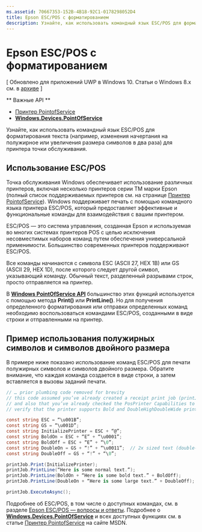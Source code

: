 ```yaml
---
ms.assetid: 70667353-152B-4B18-92C1-0178298052D4
title: Epson ESC/POS с форматированием
description: Узнайте, как использовать командный язык ESC/POS для форматирования текста (изменения начертания, увеличения размера символов) для принтера точки обслуживания.
---
```

# Epson ESC/POS с форматированием

\[ Обновлено для приложений UWP в Windows 10. Статьи о Windows 8.x см. в [архиве](http://go.microsoft.com/fwlink/p/?linkid=619132) \]

** Важные API **

-   [Принтер PointofService](https://msdn.microsoft.com/library/windows/apps/Mt426652)
-   [**Windows.Devices.PointOfService**](https://msdn.microsoft.com/library/windows/apps/Dn298071)

Узнайте, как использовать командный язык ESC/POS для форматирования текста (например, изменения начертания на полужирное или увеличения размера символов в два раза) для принтера точки обслуживания.

## Использование ESC/POS

Точка обслуживания Windows обеспечивает использование различных принтеров, включая несколько принтеров серии TM марки Epson (полный список поддерживаемых принтеров см. на странице [Принтер PointofService](https://msdn.microsoft.com/library/windows/apps/Mt426652)). Windows поддерживает печать с помощью командного языка принтера ESC/POS, который предоставляет эффективные и функциональные команды для взаимодействия с вашим принтером.

ESC/POS — это система управления, созданная Epson и используемая во многих системах принтеров POS с целью исключения несовместимых наборов команд путем обеспечения универсальной применимости. Большинство современных принтеров поддерживают ESC/POS.

Все команды начинаются с символа ESC (ASCII 27, HEX 1B) или GS (ASCII 29, HEX 1D), после которого следует другой символ, указывающий команду. Обычный текст, разделенный разрывами строк, просто отправляется на принтер.

В [**Windows PointOfService API**](https://msdn.microsoft.com/library/windows/apps/Dn298071) большинство этих функций используется с помощью метода **Print()** или **PrintLine()**. Но для получения определенного форматирования или отправки определенных команд необходимо воспользоваться командами ESC/POS, созданными в виде строки и отправленными на принтер.

## Пример использования полужирных символов и символов двойного размера

В примере ниже показано использование команд ESC/POS для печати полужирных символов и символов двойного размера. Обратите внимание, что каждая команда создается в виде строки, а затем вставляется в вызовы заданий печати.

```csharp
// … prior plumbing code removed for brevity
// this code assumed you’ve already created a receipt print job (printJob)
// and also that you’ve already checked the PosPrinter Capabilities to 
// verify that the printer supports Bold and DoubleHighDoubleWide print modes

const string ESC = “\u001B”;
const string GS = “\u001D”;
const string InitializePrinter = ESC + “@”;
const string BoldOn = ESC + “E” + “\u0001”;
const string BoldOff = ESC + “E” + “\0”;
const string DoubleOn = GS + “!” + “\u0011”;  // 2x sized text (double-high + double-wide)
const string DoubleOff = GS + “!” + “\0”;

printJob.Print(InitializePrinter);
printJob.PrintLine(“Here is some normal text.”);
printJob.PrintLine(BoldOn + “Here is some bold text.” + BoldOff);
printJob.PrintLine(DoubleOn + “Here is some large text.” + DoubleOff);

printJob.ExecuteAsync();
```

Подробнее об ESC/POS, в том числе о доступных командах, см. в разделе [Epson ESC/POS — вопросы и ответы](http://content.epson.de/fileadmin/content/files/RSD/downloads/escpos.pdf). Подробнее о [**Windows.Devices.PointOfService**](https://msdn.microsoft.com/library/windows/apps/Dn298071) и всех доступных функциях см. в статье [Принтер PointofService](https://msdn.microsoft.com/library/windows/apps/Mt426652) на сайте MSDN.




<!--HONumber=Mar16_HO1-->


